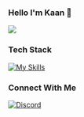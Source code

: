 ### Hello I'm Kaan 👋
![](https://komarev.com/ghpvc/?username=kaanboraoz)

### Tech Stack
[![My Skills](https://skillicons.dev/icons?i=typescript,rust,postgres,linux,react,tailwind,nextjs)](https://skillicons.dev)

### Connect With Me
<a href='https://discord.com/users/1096738034726219877' target="_blank"><img alt='Discord' src='https://img.shields.io/badge/kaan-100000?style=for-the-badge&logo=Discord&logoColor=000000&labelColor=FFFFFF&color=22A6FE'/></a>
